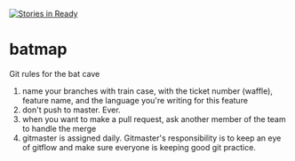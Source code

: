 [![Stories in Ready](https://badge.waffle.io/kahu-collabs/batmap.png?label=ready&title=Ready)](https://waffle.io/kahu-collabs/batmap)
# batmap



Git rules for the bat cave

1. name your branches with train case, with the ticket number (waffle), feature name, and the language you're writing for this feature
2. don't push to master. Ever.
3. when you want to make a pull request, ask another member of the team to handle the merge
4. gitmaster is assigned daily. Gitmaster's responsibility is to keep an eye of gitflow and make sure everyone is keeping good git practice.
